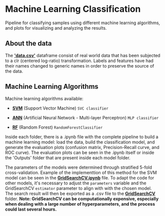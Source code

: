 # Machine Learning Classification
Pipeline for classifying samples using different machine learning algorithms, and plots for visualizing and analyzing the results.

## About the data
The __['data.csv'](https://github.com/CassSouza/Machine-Learning-Classification/tree/main/Database)__ dataframe consist of real world data that has been subjected to a clr (centered log-ratio) transformation. Labels and features have had their names changed to generic names in order to preserve the source of the data.

## Machine Learning Algorithms 
Machine learning algorithms available:

+ __[SVM](https://github.com/CassSouza/Machine-Learning-Classification/tree/main/SVM)__ (Support Vector Machine) `SVC classifier`

+ __[ANN](https://github.com/CassSouza/Machine-Learning-Classification/tree/main/ANN)__ (Artificial Neural Network - Multi-layer Perceptron) `MLP classifier`

+ __[RF](https://github.com/CassSouza/Machine-Learning-Classification/tree/main/RF)__ (Random Forest) `RandomForestClassifier`


Inside each folder, there is a .ipynb file with the complete pipeline to build a machine learning model: load the data, build the classification model, and generate the evaluation plots (confusion matrix, Precision-Recall curve, and ROC curve). The evaluation plots can be seen in the .ipynb itself or inside the 'Outputs' folder that are present inside each model folder.  

The parameters of the models were determined through stratified 5-fold cross-validation. Example of the implementtion of this method for the SVM model can be seen in the __[GridSearchCV.ipynb](https://github.com/CassSouza/Machine-Learning-Classification/blob/main/GridSearchCV/GridSearchCV.ipynb)__ file. To adapt the code for other models, it's necessary to adjust the `parameters` variable and the GridSearchCV `estimator` parameter to align with with the chosen model. The search result will then be exported as a .csv file to the __[GridSearchCV](https://github.com/CassSouza/Machine-Learning-Classification/tree/main/GridSearchCV)__ folder.  **Note: GridSearchCV can be computationally expensive, especially when dealing with a large number of hyperparameters, and the process could last several hours.**





